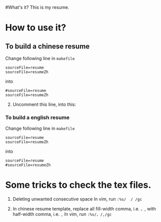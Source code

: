 #What's it?
This is my resume.

# How to use it?
## To build a chinese resume
Change following line in `makefile`
```
sourceFile=resume
sourceFile=resumeZh
```
into 
```
#sourceFile=resume
sourceFile=resumeZh
```


2. Uncomment this line, into this:


### To build a english resume
Change following line in `makefile`
```
sourceFile=resume
sourceFile=resumeZh
```
into 
```
sourceFile=resume
#sourceFile=resumeZh
```

# Some tricks to check the tex files.
1. Deleting unwanted consecutive space
	In vim, run `:%s/  / /gc`

2. In chinese resume template, replace all fill-width comma, i.e. `，`, with half-width comma, i.e. `,` 
	In vim, run `:%s/，/,/gc`
